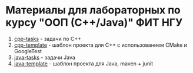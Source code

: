 # Материалы для лабораторных по курсу "ООП (С++/Java)" ФИТ НГУ

1. [cpp-tasks](cpp-tasks) - задачи по С++
2. [cpp-template](cpp-template) - шаблон проекта для С++ с использованием CMake и GoogleTest
3. [java-tasks](java-tasks) - задачи Java
4. [java-template](java-template) - шаблон проекта для Java, maven + junit
